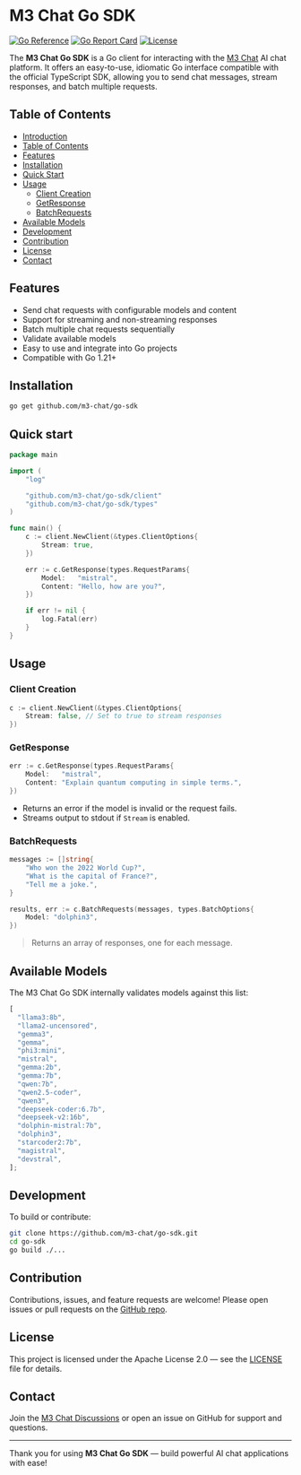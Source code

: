 # M3 Chat Go SDK

[![Go Reference](https://pkg.go.dev/badge/github.com/m3-chat/go-sdk.svg)](https://pkg.go.dev/github.com/m3-chat/go-sdk)   [![Go Report Card](https://goreportcard.com/badge/github.com/m3-chat/go-sdk)](https://goreportcard.com/report/github.com/m3-chat/go-sdk)   [![License](https://img.shields.io/badge/license-Apache%202.0-blue.svg)](LICENSE)

The **M3 Chat Go SDK** is a Go client for interacting with the [M3 Chat](https://github.com/m3-chat) AI chat platform. It offers an easy-to-use, idiomatic Go interface compatible with the official TypeScript SDK, allowing you to send chat messages, stream responses, and batch multiple requests.

## Table of Contents
* [Introduction](https://github.com/m3-chat/go-sdk?tab=readme-ov-file)
* [Table of Contents](https://github.com/m3-chat/go-sdk?tab=readme-ov-file#table-of-contents)
* [Features](https://github.com/m3-chat/go-sdk?tab=readme-ov-file#features)
* [Installation](https://github.com/m3-chat/go-sdk?tab=readme-ov-file#installation)
* [Quick Start](https://github.com/m3-chat/go-sdk?tab=readme-ov-file#quick-start)
* [Usage](https://github.com/m3-chat/go-sdk?tab=readme-ov-file#usage)
    * [Client Creation](https://github.com/m3-chat/go-sdk?tab=readme-ov-file#client-creation)
    * [GetResponse](https://github.com/m3-chat/go-sdk?tab=readme-ov-file#getresponse)
    * [BatchRequests](https://github.com/m3-chat/go-sdk?tab=readme-ov-file#batchrequests)
* [Available Models](https://github.com/m3-chat/go-sdk?tab=readme-ov-file#available-models)
* [Development](https://github.com/m3-chat/go-sdk?tab=readme-ov-file#development)
* [Contribution](https://github.com/m3-chat/go-sdk?tab=readme-ov-file#contribution)
* [License](https://github.com/m3-chat/go-sdk?tab=readme-ov-file#license)
* [Contact](https://github.com/m3-chat/go-sdk?tab=readme-ov-file#contact)


## Features

- Send chat requests with configurable models and content
- Support for streaming and non-streaming responses
- Batch multiple chat requests sequentially
- Validate available models
- Easy to use and integrate into Go projects
- Compatible with Go 1.21+

## Installation

```bash
go get github.com/m3-chat/go-sdk
````

## Quick start

```go
package main

import (
	"log"

	"github.com/m3-chat/go-sdk/client"
	"github.com/m3-chat/go-sdk/types"
)

func main() {
	c := client.NewClient(&types.ClientOptions{
		Stream: true,
	})

	err := c.GetResponse(types.RequestParams{
		Model:   "mistral",
		Content: "Hello, how are you?",
	})

	if err != nil {
		log.Fatal(err)
	}
}
```

## Usage

### Client Creation

```go
c := client.NewClient(&types.ClientOptions{
	Stream: false, // Set to true to stream responses
})
```

### GetResponse

```go
err := c.GetResponse(types.RequestParams{
	Model:   "mistral",
	Content: "Explain quantum computing in simple terms.",
})
```

* Returns an error if the model is invalid or the request fails.
* Streams output to stdout if `Stream` is enabled.

### BatchRequests

```go
messages := []string{
	"Who won the 2022 World Cup?",
	"What is the capital of France?",
	"Tell me a joke.",
}

results, err := c.BatchRequests(messages, types.BatchOptions{
	Model: "dolphin3",
})
```

> Returns an array of responses, one for each message.

## Available Models

The M3 Chat Go SDK internally validates models against this list:

```ts
[
  "llama3:8b",
  "llama2-uncensored",
  "gemma3",
  "gemma",
  "phi3:mini",
  "mistral",
  "gemma:2b",
  "gemma:7b",
  "qwen:7b",
  "qwen2.5-coder",
  "qwen3",
  "deepseek-coder:6.7b",
  "deepseek-v2:16b",
  "dolphin-mistral:7b",
  "dolphin3",
  "starcoder2:7b",
  "magistral",
  "devstral",
];
```

## Development

To build or contribute:

```bash
git clone https://github.com/m3-chat/go-sdk.git
cd go-sdk
go build ./...
```

## Contribution

Contributions, issues, and feature requests are welcome! Please open issues or pull requests on the [GitHub repo](https://github.com/m3-chat/go-sdk).

## License

This project is licensed under the Apache License 2.0 — see the [LICENSE](LICENSE) file for details.

## Contact

Join the [M3 Chat Discussions](https://github.com/orgs/m3-chat/discussions) or open an issue on GitHub for support and questions.

---

Thank you for using **M3 Chat Go SDK** — build powerful AI chat applications with ease!
